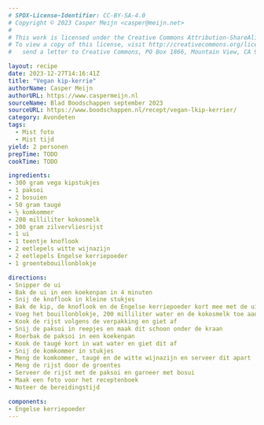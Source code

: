 ```yaml
---
# SPDX-License-Identifier: CC-BY-SA-4.0
# Copyright © 2023 Casper Meijn <casper@meijn.net>
# 
# This work is licensed under the Creative Commons Attribution-ShareAlike 4.0 International License. 
# To view a copy of this license, visit http://creativecommons.org/licenses/by-sa/4.0/ or 
#   send a letter to Creative Commons, PO Box 1866, Mountain View, CA 94042, USA.

layout: recipe
date: 2023-12-27T14:16:41Z
title: "Vegan kip-kerrie"
authorName: Casper Meijn
authorURL: https://www.caspermeijn.nl
sourceName: Blad Boodschappen september 2023
sourceURL: https://www.boodschappen.nl/recept/vegan-lkip-kerrier/
category: Avondeten
tags:
  - Mist foto
  - Mist tijd
yield: 2 personen
prepTime: TODO
cookTime: TODO 

ingredients:
- 300 gram vega kipstukjes
- 1 paksoi
- 2 bosuien
- 50 gram taugé
- ½ komkommer
- 200 milliliter kokosmelk
- 300 gram zilvervliesrijst
- 1 ui
- 1 teentje knoflook
- 2 eetlepels witte wijnazijn
- 2 eetlepels Engelse kerriepoeder
- 1 groentebouillonblokje

directions:
- Snipper de ui
- Bak de ui in een koekenpan in 4 minuten
- Snij de knoflook in kleine stukjes
- Bak de kip, de knoflook en de Engelse kerriepoeder kort mee met de ui
- Voeg het bouillonblokje, 200 milliliter water en de kokosmelk toe aan de pan met ui en kip en laat dit 10 minuten zacht koken
- Kook de rijst volgens de verpakking en giet af
- Snij de paksoi in reepjes en maak dit schoon onder de kraan
- Roerbak de paksoi in een koekenpan
- Kook de taugé kort in wat water en giet dit af
- Snij de komkommer in stukjes
- Meng de komkommer, taugé en de witte wijnazijn en serveer dit apart
- Meng de rijst door de groentes
- Serveer de rijst met de paksoi en garneer met bosui
- Maak een foto voor het receptenboek
- Noteer de bereidingstijd

components:
- Engelse kerriepoeder
---
```


